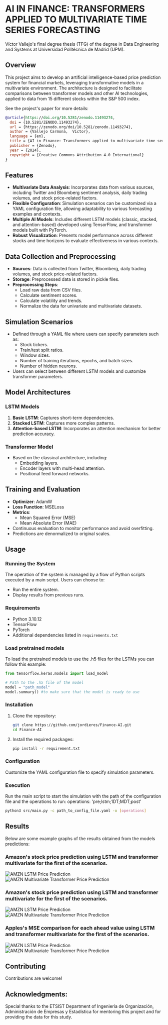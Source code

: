 # AI IN FINANCE: TRANSFORMERS APPLIED TO MULTIVARIATE TIME SERIES FORECASTING
Víctor Vallejo's final degree thesis (TFG) of the degree in Data Engineering and Systems at Universidad Politécnica de Madrid (UPM).

## Overview
This project aims to develop an artificial intelligence-based price prediction system for financial markets, leveraging transformative models in a multivariate environment. The architecture is designed to facilitate comparisons between transformer models and other AI technologies, applied to data from 15 different stocks within the S&P 500 index.

See the project's paper for more details:
```bibtex
@article{https://doi.org/10.5281/zenodo.11493274,
  doi = {10.5281/ZENODO.11493274},
  url = {https://zenodo.org/doi/10.5281/zenodo.11493274},
  author = {Vallejo Carmona,  Víctor},
  language = {en},
  title = {AI in Finance: Transformers applied to multivariate time series forecasting},
  publisher = {Zenodo},
  year = {2024},
  copyright = {Creative Commons Attribution 4.0 International}
}
```

## Features

- **Multivariate Data Analysis**: Incorporates data from various sources, including Twitter and Bloomberg sentiment analysis, daily trading volumes, and stock price-related factors.
- **Flexible Configuration**: Simulation scenarios can be customized via a YAML configuration file, allowing adaptability to various forecasting examples and contexts.
- **Multiple AI Models**: Includes different LSTM models (classic, stacked, and attention-based) developed using TensorFlow, and transformer models built with PyTorch.
- **Robust Visualization**: Presents model performance across different stocks and time horizons to evaluate effectiveness in various contexts.

## Data Collection and Preprocessing

- **Sources**: Data is collected from Twitter, Bloomberg, daily trading volumes, and stock price-related factors.
- **Storage**: Preprocessed data is stored in pickle files.
- **Preprocessing Steps**: 
  - Load raw data from CSV files.
  - Calculate sentiment scores.
  - Calculate volatility and trends.
  - Normalize the data for univariate and multivariate datasets.

## Simulation Scenarios

- Defined through a YAML file where users can specify parameters such as:
  - Stock tickers.
  - Train/test split ratios.
  - Window sizes.
  - Number of training iterations, epochs, and batch sizes.
  - Number of hidden neurons.
- Users can select between different LSTM models and customize transformer parameters.

## Model Architectures

### LSTM Models

1. **Basic LSTM**: Captures short-term dependencies.
2. **Stacked LSTM**: Captures more complex patterns.
3. **Attention-based LSTM**: Incorporates an attention mechanism for better prediction accuracy.

### Transformer Model

- Based on the classical architecture, including:
  - Embedding layers.
  - Encoder layers with multi-head attention.
  - Positional feed forward networks.

## Training and Evaluation

- **Optimizer**: AdamW
- **Loss Function**: MSELoss
- **Metrics**: 
  - Mean Squared Error (MSE)
  - Mean Absolute Error (MAE)
- Continuous evaluation to monitor performance and avoid overfitting.
- Predictions are denormalized to original scales.

## Usage

### Running the System

The operation of the system is managed by a flow of Python scripts executed by a main script. Users can choose to:
- Run the entire system.
- Display results from previous runs.

### Requirements

- Python 3.10.12
- TensorFlow
- PyTorch
- Additional dependencies listed in `requirements.txt`

### Load pretrained models
To load the pretrained models to use the .h5 files for the LSTMs you can follow this example:

```python
from tensorflow.keras.models import load_model

# Path to the .h5 file of the model
model = "path_model"
model.summary() #to make sure that the model is ready to use
```

### Installation

1. Clone the repository:
   ```bash
   git clone https://github.com/jordieres/Finance-AI.git
   cd Finance-AI
   ```
2. Install the required packages:
   ```bash
   pip install -r requirement.txt
   ```

### Configuration
Customize the YAML configuration file to specify simulation parameters.

### Execution
Run the main script to start the simulation with the path of the configuration file and the operations to run:
operations: 'pre;lstm;1DT;MDT;post'
   ```bash
   python3 src/main.py -c path_to_config_file.yaml -o [operations]
   ```

## Results
Below are some example graphs of the results obtained from the models predictions:

### Amazon's stock price prediction using LSTM and transformer multivariate for the first of the scenarios.

![AMZN LSTM Price Prediction](figures/scenario_1/0.7/lstm-AMZN-9-MSE.png)
![AMZN Multivariate Transformer Price Prediction](figures/scenario_1/0.7/transformer-m-AMZN-9-MSE.png)

### Amazon's stock price prediction using LSTM and transformer multivariate for the first of the scenarios.

![AMZN LSTM Price Prediction](figures/scenario_1/0.7/lstm-AMZN-9-MSE.png)
![AMZN Multivariate Transformer Price Prediction](figures/scenario_1/0.7/transformer-m-AMZN-9-MSE.png)

### Apples's MSE comparison for each ahead value using LSTM and transformer multivariate for the first of the scenarios.

![AMZN LSTM Price Prediction](figures/scenario_1/MSE_lstm_boxplot/AAPL_boxplot_MSE_lstm.png)
![AMZN Multivariate Transformer Price Prediction](figures/scenario_1/MSE_transformer-m_boxplot/AAPL_boxplot_MSE_transformer-m.png)

## Contributing
Contributions are welcome!

## Acknowledgments:

Special thanks to the ETSIST Department of Ingeniería de Organización, Administración de Empresas y Estadística for mentoring this project and for providing the data for this study.


